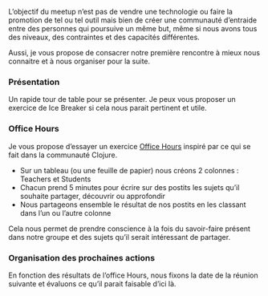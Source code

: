 L’objectif du meetup n’est pas de vendre une technologie ou faire la promotion de tel ou tel outil mais bien de créer une communauté d’entraide entre des personnes qui poursuive un même but, même si nous avons tous des niveaux, des contraintes et des capacités différentes.

Aussi, je vous propose de consacrer notre première rencontre à mieux nous connaitre et à nous organiser pour la suite.

### Présentation

Un rapide tour de table pour se présenter. Je peux vous proposer un exercice de Ice Breaker si cela nous parait pertinent et utile.

### Office Hours

Je vous propose d’essayer un exercice [Office Hours](http://blog.factual.com/clojure-office-hours) inspiré par ce qui se fait dans la communauté Clojure.
- Sur un tableau (ou une feuille de papier) nous créons 2 colonnes : Teachers et Students
- Chacun prend 5 minutes pour écrire sur des postits les sujets qu’il souhaite partager, découvrir ou approfondir
- Nous partageons ensemble le résultat de nos postits en les classant dans l’un ou l’autre colonne

Cela nous permet de prendre conscience à la fois du savoir-faire présent dans notre groupe et des sujets qu’il serait intéressant de partager.

### Organisation des prochaines actions

En fonction des résultats de l’office Hours, nous fixons la date de la réunion suivante et évaluons ce qu’il parait faisable d’ici là.
